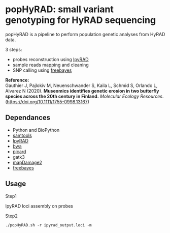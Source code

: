 # popHyRAD: small variant genotyping for HyRAD sequencing


popHyRAD is a pipeline to perform population genetic analyses from HyRAD data. 

3 steps:

* probes reconstruction using [IpyRAD](https://ipyrad.readthedocs.io/) 
* sample reads mapping and cleaning
* SNP calling using [freebayes](https://github.com/ekg/freebayes)

**Reference:**   
Gauthier J, Pajlokiv M, Neuenschwander S, Kaila L, Schmid S, Orlando L, Alvarez N (2020). **Museomics identifies genetic erosion in two butterfly species across the 20th century in Finland.**  _Molecular Ecology Resources_.
(https://doi.org/10.1111/1755-0998.13167)


## Dependances

* Python and BioPython
* [samtools](http://www.htslib.org/)
* [IpyRAD](https://ipyrad.readthedocs.io)
* [bwa](http://bio-bwa.sourceforge.net/)
* [picard](https://broadinstitute.github.io/picard/)
* gatk3
* [mapDamage2](https://ginolhac.github.io/mapDamage)
* [freebayes](https://github.com/ekg/freebayes)


## Usage
Step1

IpyRAD loci assembly on probes

Step2


```
./popHyRAD.sh -r ipyrad_output.loci -m 

```
